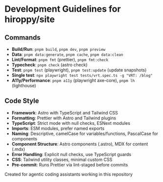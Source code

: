 # Development Guidelines for hiroppy/site

## Commands

- **Build/Run**: `pnpm build`, `pnpm dev`, `pnpm preview`
- **Data**: `pnpm data:generate`, `pnpm cache`, `pnpm data:clean`
- **Lint/Format**: `pnpm fmt` (prettier), `pnpm fmt:check`
- **Typecheck**: `pnpm check` (astro check)
- **Test**: `pnpm test` (playwright), `pnpm test:update` (update snapshots)
- **Single test**: `npx playwright test tests/vrt.spec.ts -g "VRT: /blog"`
- **A11y/Performance**: `pnpm a11y` (playwright axe-core), `pnpm lh` (lighthouse)

## Code Style

- **Framework**: Astro with TypeScript and Tailwind CSS
- **Formatting**: Prettier with Astro and Tailwind plugins
- **TypeScript**: Strict mode with null checks, ESNext modules
- **Imports**: ESM modules, prefer named exports
- **Naming**: Descriptive, camelCase for variables/functions, PascalCase for components
- **Component Structure**: Astro components (.astro), MDX for content (.mdx)
- **Error Handling**: Explicit null checks, use TypeScript guards
- **CSS**: Tailwind utility classes, minimal custom CSS
- **Pre-commit**: Runs Prettier via lint-staged before commits

Created for agentic coding assistants working in this repository
